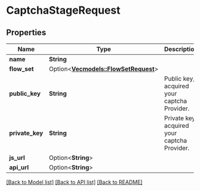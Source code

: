 # CaptchaStageRequest

## Properties

Name | Type | Description | Notes
------------ | ------------- | ------------- | -------------
**name** | **String** |  | 
**flow_set** | Option<[**Vec<models::FlowSetRequest>**](FlowSetRequest.md)> |  | [optional]
**public_key** | **String** | Public key, acquired your captcha Provider. | 
**private_key** | **String** | Private key, acquired your captcha Provider. | 
**js_url** | Option<**String**> |  | [optional]
**api_url** | Option<**String**> |  | [optional]

[[Back to Model list]](../README.md#documentation-for-models) [[Back to API list]](../README.md#documentation-for-api-endpoints) [[Back to README]](../README.md)


